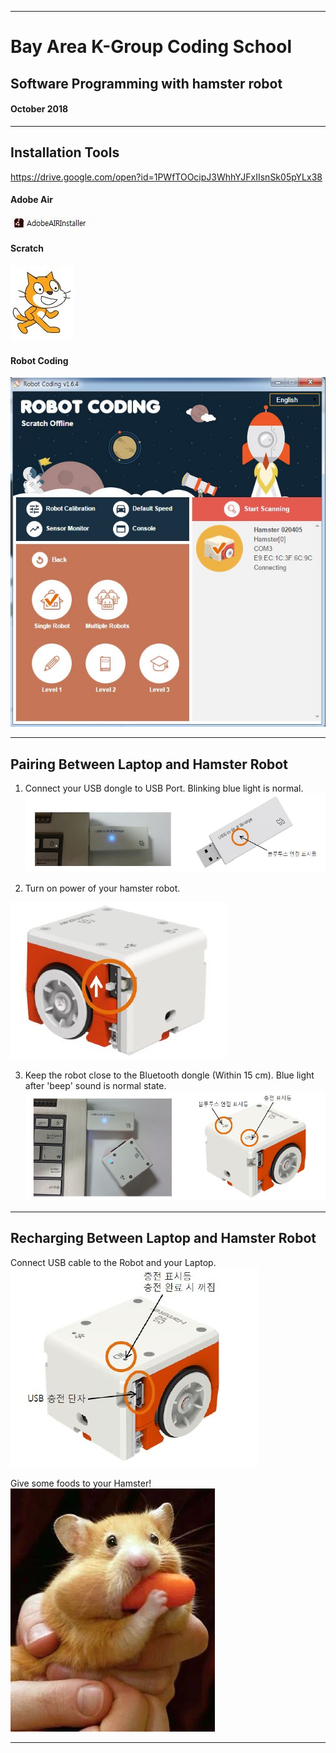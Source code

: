 -----------------------------------------
# Bay Area K-Group Coding School
## Software Programming with hamster robot
#### October 2018
                   
-----------------------------------------

## Installation Tools
                             
https://drive.google.com/open?id=1PWfTOOcipJ3WhhYJFxIIsnSk05pYLx38
                             

#### Adobe Air
![alt text](https://github.com/sHongJung/CodingSchool2018/blob/master/img/adobeAir.JPG)

#### Scratch
![alt text](https://github.com/sHongJung/CodingSchool2018/blob/master/img/scratch.JPG)

#### Robot Coding
![alt text](https://github.com/sHongJung/CodingSchool2018/blob/master/img/RobotCoding.JPG)

-----------------------------------------

## Pairing Between Laptop and Hamster Robot


1) Connect your USB dongle to USB Port. Blinking blue light is normal.
![alt text](https://github.com/sHongJung/CodingSchool2018/blob/master/img/Dongle.JPG)




2) Turn on power of your hamster robot.


![alt text](https://github.com/sHongJung/CodingSchool2018/blob/master/img/HamsterRobot.JPG)







3) Keep the robot close to the Bluetooth dongle (Within 15 cm). Blue light after 'beep' sound is normal state.
![alt text](https://github.com/sHongJung/CodingSchool2018/blob/master/img/Pairing.JPG)

-----------------------------------------

## Recharging Between Laptop and Hamster Robot
Connect USB cable to the Robot and your Laptop.
![alt text](https://github.com/sHongJung/CodingSchool2018/blob/master/img/Recharging.JPG)



Give some foods to your Hamster!
![alt text](https://github.com/sHongJung/CodingSchool2018/blob/master/img/EatingHamster.JPG)

-----------------------------------------

